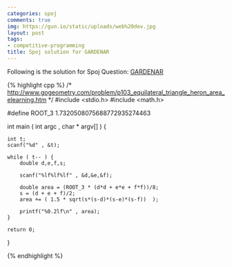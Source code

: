 ```yaml
---
categories: spoj
comments: true
img: https://gun.io/static/uploads/web%20dev.jpg
layout: post
tags:
- competitive-programming
title: Spoj solution for GARDENAR
---
```


Following is the solution for Spoj Question: [GARDENAR](http://www.spoj.com/problems/GARDENAR/)

{% highlight cpp %}
/*
	http://www.gogeometry.com/problem/p103_equilateral_triangle_heron_area_elearning.htm
*/
#include <stdio.h>
#include <math.h>

#define ROOT_3 1.7320508075688772935274463

int main ( int argc , char * argv[] ) {

	int t;
	scanf("%d" , &t);

	while ( t-- ) {
		double d,e,f,s;

		scanf("%lf%lf%lf" , &d,&e,&f);

		double area = (ROOT_3 * (d*d + e*e + f*f))/8;
		s = (d + e + f)/2;
		area += ( 1.5 * sqrt(s*(s-d)*(s-e)*(s-f))  );

		printf("%0.2lf\n" , area);
	}

	return 0;
}

{% endhighlight %}